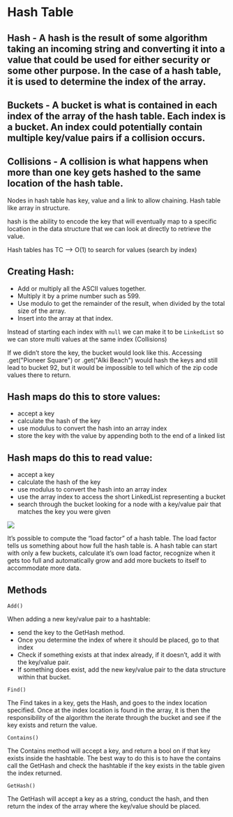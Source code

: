 # Hash Table



## Hash - A hash is the result of some algorithm taking an incoming string and converting it into a value that could be used for either security or some other purpose. In the case of a hash table, it is used to determine the index of the array.

## Buckets - A bucket is what is contained in each index of the array of the hash table. Each index is a bucket. An index could potentially contain multiple key/value pairs if a collision occurs.

## Collisions - A collision is what happens when more than one key gets hashed to the same location of the hash table.

Nodes in hash table has key, value and a link to allow chaining.
Hash table like array in structure.

hash is the ability to encode the key that will eventually map to a specific location in the data structure that we can look at directly to retrieve the value.

Hash tables has TC --> O(1) to search for values (search by index)

## Creating Hash:

- Add or multiply all the ASCII values together.
- Multiply it by a prime number such as 599.
- Use modulo to get the remainder of the result, when divided by the total size of the array.
- Insert into the array at that index.

Instead of starting each index with `null` we can make it to be `LinkedList` so we can store multi values at the same index (Collisions)

If we didn’t store the key, the bucket would look like this. Accessing .get("Pioneer Square") or .get("Alki Beach") would hash the keys and still lead to bucket 92, but it would be impossible to tell which of the zip code values there to return.

## Hash maps do this to store values:

- accept a key
- calculate the hash of the key
- use modulus to convert the hash into an array index
- store the key with the value by appending both to the end of a linked list

## Hash maps do this to read value:

- accept a key
- calculate the hash of the key
- use modulus to convert the hash into an array index
- use the array index to access the short LinkedList representing a bucket
- search through the bucket looking for a node with a key/value pair that matches the key you were given

![](https://media.geeksforgeeks.org/wp-content/uploads/20210108180437/Chaining2.jpg)


It’s possible to compute the “load factor” of a hash table. The load factor tells us something about how full the hash table is. A hash table can start with only a few buckets, calculate it’s own load factor, recognize when it gets too full and automatically grow and add more buckets to itself to accommodate more data.


## Methods 


`Add()`

When adding a new key/value pair to a hashtable:

 - send the key to the GetHash method.
 - Once you determine the index of where it should be placed, go to that index
 - Check if something exists at that index already, if it doesn’t, add it with the key/value pair.
 - If something does exist, add the new key/value pair to the data structure within that bucket.


`Find()`

The Find takes in a key, gets the Hash, and goes to the index location specified. Once at the index location is found in the array, it is then the responsibility of the algorithm the iterate through the bucket and see if the key exists and return the value.

`Contains()`

The Contains method will accept a key, and return a bool on if that key exists inside the hashtable. The best way to do this is to have the contains call the GetHash and check the hashtable if the key exists in the table given the index returned.

`GetHash()`

The GetHash will accept a key as a string, conduct the hash, and then return the index of the array where the key/value should be placed.

